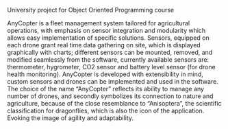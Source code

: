 University project for Object Oriented Programming course

AnyCopter is a fleet management system tailored for agricultural operations, with emphasis on sensor integration and modularity which allows easy implementation of specific solutions. Sensors, equipped on each drone grant real time data gathering on site, which is displayed graphically with charts; different sensors can be mounted, removed, and modified seamlessly from the software, currently available sensors are: thermometer, hygrometer, CO2 sensor and battery level sensor (for drone health monitoring).
AnyCopter is developed with extensibility in mind, custom sensors and drones can be implemented and used in the software.
The choice of the name “AnyCopter” reflects its ability to manage any number of drones, and secondly symbolizes its connection to nature and agriculture, because of the close resemblance to “Anisoptera”, the scientific classification for dragonflies, which is also the icon of the application. Evoking the image of agility and adaptability.
